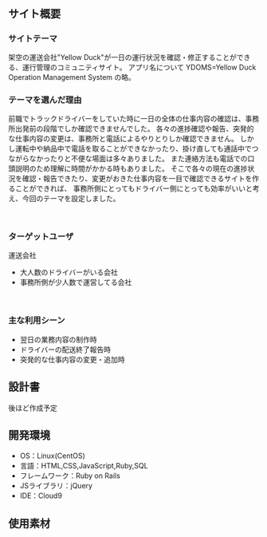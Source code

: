 # <!--YDOMS-->
​
## サイト概要
### サイトテーマ
架空の運送会社"Yellow Duck"が一日の運行状況を確認・修正することができる、運行管理のコミュニティサイト。
アプリ名について YDOMS=Yellow Duck Operation Management System の略。
​
### テーマを選んだ理由
前職でトラックドライバーをしていた時に一日の全体の仕事内容の確認は、事務所出発前の段階でしか確認できませんでした。
各々の進捗確認や報告、突発的な仕事内容の変更は、事務所と電話によるやりとりしか確認できません。
しかし運転中や納品中で電話を取ることができなかったり、掛け直しても通話中でつながらなかったりと不便な場面は多々ありました。
また連絡方法も電話での口頭説明のため理解に時間がかかる時もありました。
そこで各々の現在の進捗状況を確認・報告できたり、変更がおきた仕事内容を一目で確認できるサイトを作ることができれば、
事務所側にとってもドライバー側にとっても効率がいいと考え、今回のテーマを設定しました。

​
### ターゲットユーザ
運送会社
* 大人数のドライバーがいる会社
* 事務所側が少人数で運営してる会社

​
### 主な利用シーン
* 翌日の業務内容の制作時
* ドライバーの配送終了報告時
* 突発的な仕事内容の変更・追加時
​

## 設計書
後ほど作成予定
​
## 開発環境
- OS：Linux(CentOS)
- 言語：HTML,CSS,JavaScript,Ruby,SQL
- フレームワーク：Ruby on Rails
- JSライブラリ：jQuery
- IDE：Cloud9
​

## 使用素材